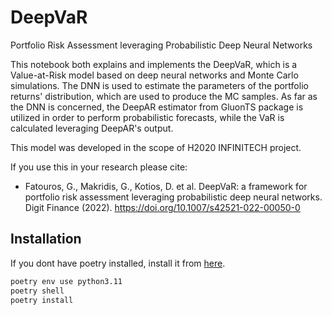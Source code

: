 # DeepVaR
Portfolio Risk Assessment leveraging Probabilistic Deep Neural Networks

This notebook both explains and implements the DeepVaR, which is a Value-at-Risk model based on deep neural networks and Monte Carlo simulations.
The DNN is used to estimate the parameters of the portfolio returns' distribution, which are used to produce the MC samples. 
As far as the DNN is concerned, the DeepAR estimator from GluonTS package is utilized in order to perform probabilistic forecasts, 
while the VaR is calculated leveraging DeepAR's output.

This model was developed in the scope of H2020 INFINITECH project.

If you use this in your research please cite:

- Fatouros, G., Makridis, G., Kotios, D. et al. DeepVaR: a framework for portfolio risk assessment leveraging probabilistic deep neural networks. Digit Finance (2022). https://doi.org/10.1007/s42521-022-00050-0


## Installation

If you dont have poetry installed, install it from [here](https://python-poetry.org/docs/#installation).


```bash
poetry env use python3.11
poetry shell
poetry install
```




